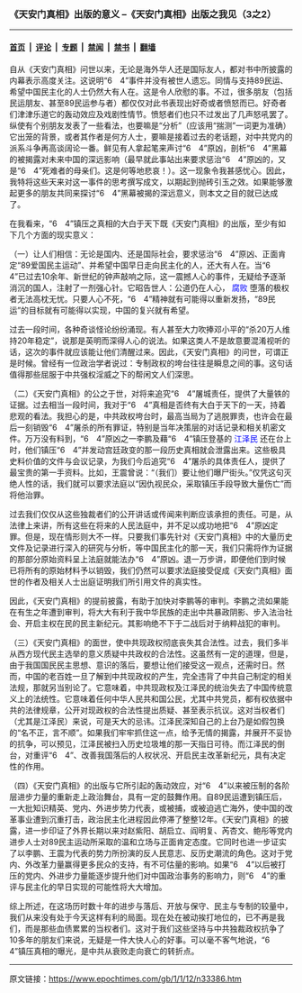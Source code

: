 ### 《天安门真相》出版的意义 –《天安门真相》出版之我见（3之2）

---

#### [首页](../../../..?n33386) &nbsp;|&nbsp; [评论](../../../../../epoch-comment?n33386) &nbsp;|&nbsp; [专题](../../../../../epoch-special?n33386) &nbsp;|&nbsp; [禁闻](../../../../../epoch-news?n33386) &nbsp;|&nbsp; [禁书](../../../../../books?n33386) &nbsp;|&nbsp; [翻墙](https://github.com/gfw-breaker/nogfw/blob/master/README.md?n33386)


<div class="post_content" id="artbody" itemprop="articleBody">
 <!-- article content begin -->
 <p>
  自从《天安门真相》问世以来，无论是海外华人还是国际友人，都对书中所披露的内幕表示高度关注。这说明“6　4”事件并没有被世人遗忘。同情与支持89民运、希望中国民主化的人士仍然大有人在。这是令人欣慰的事。不过，很多朋友（包括民运朋友、甚至89民运参与者）都仅仅对此书表现出好奇或者愤怒而已。好奇者们津津乐道它的轰动效应及戏剧性情节。愤怒者们也只不过发出了几声怒吼罢了。纵使有个别朋友发表了一些看法，也要嘛是“分析”（应该用“揣测”一词更为准确）它出笼的背景，或者其作者是何方人士，要嘛是接着过去的老话题，对中共党内的派系斗争再高谈阔论一番。鲜见有人拿起笔来声讨“6　4”原凶，剖析“6　4”黑幕的被揭露对未来中国的深远影响（最早就此事站出来要求惩治“6　4”原凶的，又是“6　4”死难者的母亲们。这是何等地悲哀！）。这一现象令我甚感忧心。因此，我特将这些天来对这一事件的思考撰写成文，以期起到抛砖引玉之效。如果能够激起更多的朋友共同来探讨“6　4”黑幕被揭的深远意义，则本文之目的就已达成了。
 </p>
 <p>
  在我看来，“6　4”镇压之真相的大白于天下既《天安门真相》的出版，至少有如下几个方面的现实意义：
 </p>
 <p>
  （一）让人们相信：无论是国内、还是国际社会，要求惩治“6　4”原凶、正面肯定“89爱国民主运动”、并希望中国早日走向民主化的人，还大有人在。当“6　4”已过去10余年、新世纪的钟声敲响之际，这一震撼人心的事件，无疑给予逐渐消沉的国人，注射了一剂强心针。它昭告世人：公道仍在人心，
  <ok href="http://www.dajiyuan.com/news/epochnews/news/Focus.asp?Focus_ID=315">
   <font color="blue">
    腐败
   </font>
  </ok>
  堕落的极权者无法高枕无忧。只要人心不死，“6　4”精神就有可能得以重新发扬，“89民运”的目标就有可能得以实现，中国的复兴就有希望。
 </p>
 <p>
  过去一段时间，各种奇谈怪论纷纷涌现。有人甚至大力吹捧邓小平的“杀20万人维持20年稳定”，说那是英明而深得人心的说法。如果这类人不是故意要混淆视听的话，这次的事件就应该能让他们清醒过来。因此，《天安门真相》的问世，可谓正是时候。曾经有一位政治学者说过：专制政权的垮台往往是瞬息之间的事。这句话值得那些屈服于中共强权淫威之下的帮闲文人们深思。
 </p>
 <p>
  （二）《天安门真相》的公之于世，对将来追究“6　4”屠城责任，提供了大量铁的证据。过去相当一段时间，我对于“6　4”真相是否终有大白于天下的一天，持着悲观的看法。我担心的是，中共政权垮台时，最高当局为了逃脱罪责，也许会在最后一刻销毁“6　4”屠杀的所有罪证，特别是当年决策层的对话记录和相关机密文件。万万没有料到，“6　4”原凶之一李鹏及藉“6　4”镇压登基的
  <ok href="http://www1.epochtimes.com/news/epochnews/news/Focus.asp?Focus_ID=801">
   <font color="blue">
    江泽民
   </font>
  </ok>
  还在台上时，他们镇压“6　4”并发动宫廷政变的那一段历史真相就会泄露出来。这些极具史料价值的文件与会议记录，为我们今后追究“6　4”屠杀的具体责任人，提供了最宝贵的第一手资料。比如，王震曾说：“（我们）要让他们曝尸街头。”仅凭这句灭绝人性的话，我们就可以要求法庭以“因仇视民众，采取镇压手段导致大量伤亡”而将他治罪。
 </p>
 <p>
  过去我们仅仅从这些独裁者们的公开讲话或传闻来判断应该承担的责任。可是，从法律上来讲，所有这些在将来的人民法庭中，并不足以成功地把“6　4”原凶定罪。但是，现在情形则大不一样。只要我们事先针对《天安门真相》中的大量历史文件及记录进行深入的研究与分析，等中国民主化的那一天，我们只需将作为证据的那部分原始资料呈上法庭就能法办“6　4”原凶。退一万步讲，即便他们到时候已将所有的原始材料予以销毁，我们仍然可以要求法庭接受促成《天安门真相》面世的作者及相关人士出庭证明我们所引用文件的真实性。
 </p>
 <p>
  因此，《天安门真相》的提前披露，有助于加快对李鹏等的审判。李鹏之流如果能在有生之年遭到审判，将大大有利于我中华民族的走出中共暴政阴影、步入法治社会、开启主权在民的民主新纪元。其影响绝不下于二战后对于纳粹战犯的审判。
 </p>
 <p>
  （三）《天安门真相》的面世，使中共现政权彻底丧失其合法性。过去，我们多半从西方现代民主选举的意义质疑中共政权的合法性。这虽然有一定的道理，但是，由于我国国民民主思想、意识的落后，要想让他们接受这一观点，还需时日。然而，中国的老百姓一旦了解到中共现政权的产生，完全违背了中共自己制定的相关法规，那就另当别论了。它意味着，中共现政权及江泽民的统治失去了中国传统意义上的法统性。它意味着任何中华人民共和国公民，尤其中共党员，都有权依据中共的法律规章，公开对现政权的合法性提出质疑、甚至表示抗议。这对当权者们（尤其是江泽民）来说，可是天大的忌讳。江泽民深知自己的上台乃是如假包换的“名不正，言不顺”。如果我们牢牢抓住这一点，给予无情的揭露，并展开不妥协的抗争，可以预见，江泽民被扫入历史垃圾堆的那一天指日可待。而江泽民的倒台，对重评“6　4”、改善我国落后的人权状况、开启民主改革新纪元，具有决定性的作用。
 </p>
 <p>
  （四）《天安门真相》的出版与它所引起的轰动效应，对“6　4”以来被压制的各阶层进步力量的重新走上政治舞台，具有一定的鼓舞作用。自89民运遭到镇压后，一大批知识精英、党内、外进步势力代表，或被捕，或被迫逃亡海外，使中国的改革事业遭到沉重打击，政治民主化进程因此停滞了整整12年。《天安门真相》的披露，进一步印证了外界长期以来对赵紫阳、胡启立、阎明复、芮杏文、鲍彤等党内进步人士对89民主运动所采取的温和立场与正面肯定态度。它同时也进一步证实了以李鹏、王震为代表的势力所扮演的反人民意志、反历史潮流的角色。这对于党内、外改革力量赢得更多民众的支持，有不可估量的影响。如果“6　4”以后被打压的党内、外进步力量能逐步提升他们对中国政治事务的影响力，则“6　4”的重评与民主化的早日实现的可能性将大大增加。
 </p>
 <p>
  综上所述，在这场历时数十年的进步与落后、开放与保守、民主与专制的较量中，我们从来没有处于今天这样有利的局面。现在处在被动挨打地位的，已不再是我们，而是那些血债累累的当权者们。这对于我们这些坚持与中共独裁政权抗争了10多年的朋友们来说，无疑是一件大快人心的好事。可以毫不客气地说，“6　4”镇压真相的曝光，是中共从衰败走向衰亡的转折点。
 </p>
 <!-- article content end -->
 <div id="below_article_ad">
 </div>
</div>


---

原文链接：https://www.epochtimes.com/gb/1/1/12/n33386.htm